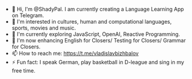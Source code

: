 - 👋 Hi, I'm @ShadyPal. I am currently creating a Language Learning App on Telegram.
- 👀 I'm interested in cultures, human and computational languages, sports, movies and music.
- 🌱 I'm currently exploring JavaScript, OpenAI, Reactive Programming.
- 💞️ I'm now enhancing English for Closers/ Testing for Closers/ Grammar for Closers.
- 📫 How to reach me: https://t.me/vladislavbizhbalov
- ⚡ Fun fact: I speak German, play basketball in D-league and sing in my free time.

<!---
ShadyPal/ShadyPal is a ✨ special ✨ repository because its `README.md` (this file) appears on your GitHub profile.
You can click the Preview link to take a look at your changes.
--->
